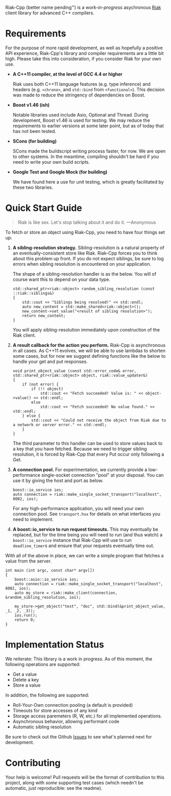 Riak-Cpp (better name pending™) is a _work-in-progress_ asychronous [Riak](http://basho.com/products/riak-overview/) client library for advanced C++ compilers.

Requirements
============

For the purpose of more rapid development, as well as hopefully a positive API experience, Riak-Cpp's library and compiler requirements are a little bit high. Please take this into consideration, if you consider Riak for your own use.

 * **A C++11 compiler, at the level of GCC 4.4 or higher**
 
    Riak uses both C++11 language features (e.g. type inference) and headers (e.g. `<chrono>`, and `std::bind` from `<functional>`). This decision was made to reduce the stringency of dependencies on Boost.
 
 * **Boost v1.46 (ish)**
 
    Notable libraries used include Asio, Optional and Thread. During development, Boost v1.46 is used for testing. We may reduce the requirements to earlier versions at some later point, but as of today that has not been tested.
 
 * **SCons (for building)**
 
    SCons made the buildscript writing process faster, for now. We are open to other systems. In the meantime, compiling shouldn't be hard if you need to write your own build scripts.

 * **Google Test and Google Mock (for building)**
 
    We have found here a use for unit testing, which is greatly facilitated by these two libraries.

Quick Start Guide
=================

> Riak is like sex. Let's stop talking about it and do it. —Anonymous

To fetch or store an object using Riak-Cpp, you need to have four things set up:

 1. **A sibling-resolution strategy.** Sibling-resolution is a natural property of an eventually-consistent store like Riak. Riak-Cpp forces you to think about this problem up front. If you do not expect siblings, be sure to log errors when sibling resolution is encountered on your application.

    The shape of a sibling-resolution handler is as the below. You will of course want this to depend on your data type.

        std::shared_ptr<riak::object> random_sibling_resolution (const ::riak::siblings&)
        {
            std::cout << "Siblings being resolved!" << std::endl;
            auto new_content = std::make_shared<riak::object>();
            new_content->set_value("<result of sibling resolution>");
	        return new_content;
	    }
    
    You will apply sibling-resolution immediately upon construction of the Riak client.

 2. **A result callback for the action you perform.** Riak-Cpp is asynchronous in all cases. As C++11 evolves, we will be able to use lambdas to shorten some cases, but for now we suggest defining functions like the below to handle your get and put responses.

	    void print_object_value (const std::error_code& error, std::shared_ptr<riak::object> object, riak::value_updater&)
	    {
	        if (not error) {
	            if (!! object)
	                std::cout << "Fetch succeeded! Value is: " << object->value() << std::endl;
	            else
	                std::cout << "Fetch succeeded! No value found." << std::endl;
	        } else {
	            std::cout << "Could not receive the object from Riak due to a network or server error." << std::endl;
	        }
	    }

	The third parameter to this handler can be used to store values back to a key that you have fetched. Because we need to trigger sibling resolution, it is forced by Riak-Cpp that every Put occur only following a Get.

 3. **A connection pool.** For experimentation, we currently provide a low-performance single-socket connection "pool" at your disposal. You can use it by giving the host and port as below.

	    boost::io_service ios;
	    auto connection = riak::make_single_socket_transport("localhost", 8082, ios);

	For any high-performance application, you will need your own connection pool. See `transport.hxx` for details on what interfaces you need to implement.

 4. **A boost::io_service to run request timeouts.** This may eventually be replaced, but for the time being you will need to run (and thus watch) a `boost::io_service` instance that Riak-Cpp will use to run `deadline_timer`s and ensure that your requests eventually time out.

With all of the above in place, we can write a simple program that fetches a value from the server.

	int main (int argc, const char* argv[])
	{
	    boost::asio::io_service ios;
	    auto connection = riak::make_single_socket_transport("localhost", 8082, ios);
	    auto my_store = riak::make_client(connection, &random_sibling_resolution, ios);

	    my_store->get_object("test", "doc", std::bind(&print_object_value, _1, _2, _3));
	    ios.run();
	    return 0;
	}

Implementation Status
=====================

We reiterate: This library is a work in progress. As of this moment, the following operations are supported:
 
 * Get a value
 * Delete a key
 * Store a value
 
In addition, the following are supported:

 * Roll-Your-Own connection pooling (a default is provided)
 * Timeouts for store accesses of any kind
 * Storage access paremeters (R, W, etc.) for all implemented operations.
 * Asynchronous behavior, allowing performant code
 * Automatic sibling resolution

Be sure to check out the Github [Issues](http://github.com/ajtack/riak-cpp/issues) to see what's planned next for development.

Contributing
============

Your help is welcome! Pull requests will be the format of contribution to this project, along with _some_ supporting test cases (which needn't be automatic, just reproducible: see the readme).
